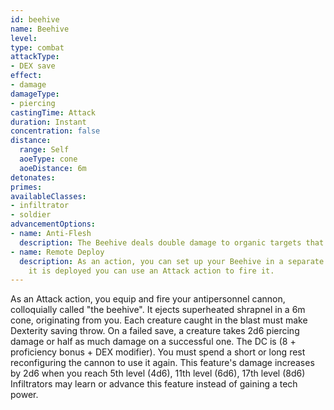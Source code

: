 ```yaml
---
id: beehive
name: Beehive
level: 
type: combat
attackType:
- DEX save
effect:
- damage
damageType:
- piercing
castingTime: Attack
duration: Instant
concentration: false
distance:
  range: Self
  aoeType: cone
  aoeDistance: 6m
detonates: 
primes: 
availableClasses:
- infiltrator
- soldier
advancementOptions:
- name: Anti-Flesh
  description: The Beehive deals double damage to organic targets that have 0 shield points.
- name: Remote Deploy
  description: As an action, you can set up your Beehive in a separate location. Once
    it is deployed you can use an Attack action to fire it.
---
```

As an Attack action, you equip and fire your antipersonnel cannon, colloquially called "the beehive". It ejects superheated shrapnel in a 6m cone, originating from you. Each creature caught in the blast must make Dexterity saving throw. On a failed save, a creature takes 2d6 piercing damage or half as much damage on a successful one.
The DC is (8 + proficiency bonus + DEX modifier).
You must spend a short or long rest reconfiguring the cannon to use it again.
This feature's damage increases by 2d6 when you reach 5th level (4d6), 11th level (6d6), 17th level (8d6)
Infiltrators may learn or advance this feature instead of gaining a tech power.